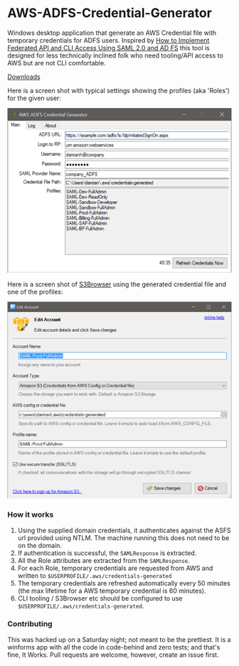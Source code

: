 # AWS-ADFS-Credential-Generator

Windows desktop application that generate an AWS Credential file with temporary credentials for ADFS users.
Inspired by [How to Implement Federated API and CLI Access Using SAML 2.0 and AD FS](https://aws.amazon.com/blogs/security/how-to-implement-federated-api-and-cli-access-using-saml-2-0-and-ad-fs/)
this tool is designed for less technically inclined folk who need tooling/API access to AWS but are not CLI comfortable.

[Downloads](https://github.com/damianh/aws-adfs-credential-generator/releases)

Here is a screen shot with typical settings showing the profiles (aka 'Roles') for the given user: 

![screen_shot](docs/screenshot.png)

Here is a screen shot of [S3Browser](http://s3browser.com/) using the generated credential file and one of the profiles:

![screen_shot_s3browser](docs/screenshot_s3browser.png)

### How it works

 1. Using the supplied domain credentials, it authenticates against the ASFS url provided using NTLM. The machine running this does not need to be on the domain.
 2. If authentication is successful, the `SAMLResponse` is extracted.
 3. All the Role attributes are extracted from the `SAMLResponse`.
 4. For each Role, temporary credentials are requested from AWS and written to `$USERPROFILE/.aws/credentials-generated`
 5. The temporary credentials are refreshed automatically every 50 minutes (the max lifetime for a AWS temporary credential is 60 minutes).
 6. CLI tooling / S3Browser etc should be configured to use `$USERPROFILE/.aws/credentials-generated`.

### Contributing

This was hacked up on a Saturday night; not meant to be the prettiest. It is a winforms app with all the code in code-behind and zero tests; and that's fine, It Works. Pull requests are welcome, however, create an issue first.
